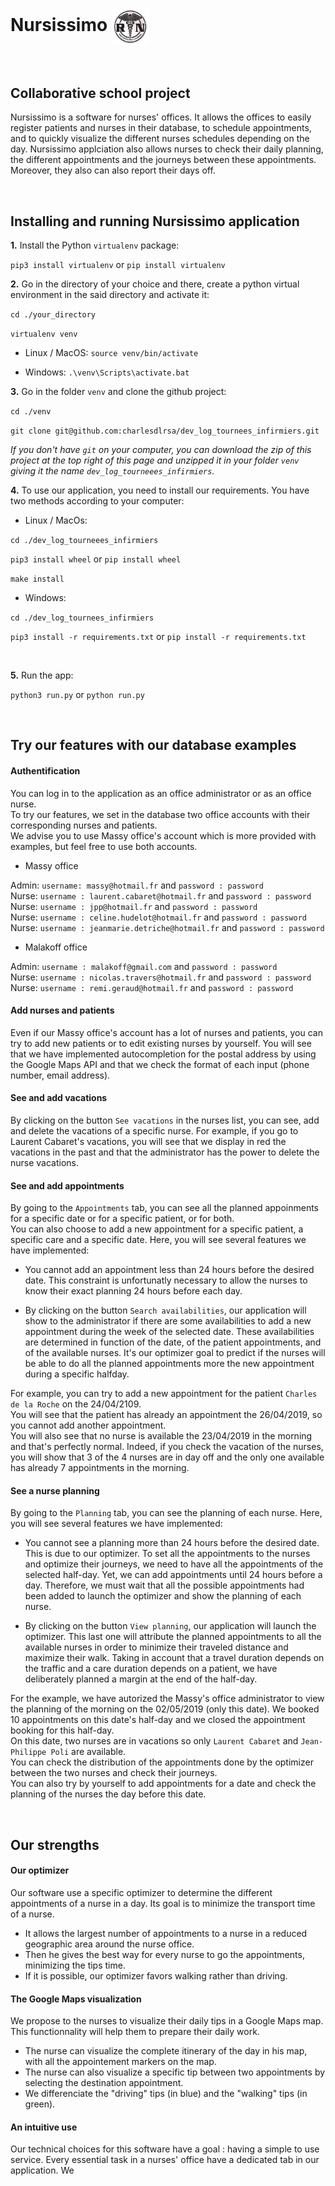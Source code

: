 # Nursissimo   <img src="dev_log/static/nurse_logo.png" width=60 align=center />

<br/>

## Collaborative school project

Nursissimo is a software for nurses' offices. It allows the offices to easily register patients and nurses in their database,
to schedule appointments, and to quickly visualize the different nurses schedules depending on the day. Nursissimo applciation also 
allows nurses to check their daily planning, the different appointments and the journeys between these appointments. Moreover,
they also can also report their days off.

<br/>

## Installing and running Nursissimo application

**1.** Install the Python `virtualenv` package:

`pip3 install virtualenv` or `pip install virtualenv`

**2.** Go in the directory of your choice and there, create a python virtual environment in the said 
directory and activate it:

`cd ./your_directory`

`virtualenv venv`

- Linux / MacOS: `source venv/bin/activate`

- Windows: `.\venv\Scripts\activate.bat`

**3.** Go in the folder `venv` and clone the github project:

`cd ./venv`

`git clone git@github.com:charlesdlrsa/dev_log_tournees_infirmiers.git`

_If you don't have `git` on your computer, you can download the zip of this project at the top right of this page and unzipped it in your folder `venv` giving it the name `dev_log_tourneees_infirmiers`._

**4.** To use our application, you need to install our requirements. You have two methods according to your computer:

- Linux / MacOs:

`cd ./dev_log_tourneees_infirmiers`

`pip3 install wheel` or `pip install wheel`

`make install`

- Windows:

`cd ./dev_log_tournees_infirmiers`

`pip3 install -r requirements.txt` or `pip install -r requirements.txt`

<br/>

**5.** Run the app:

`python3 run.py` or `python run.py`

<br/>

## Try our features with our database examples

#### Authentification

You can log in to the application as an office administrator or as an office nurse. <br/>
To try our features, we set in the database two office accounts with their corresponding nurses and patients. <br/>
We advise you to use Massy office's account which is more provided with examples, but feel free to use both accounts.

- Massy office

Admin: `username: massy@hotmail.fr` and `password : password` <br/>
Nurse: `username : laurent.cabaret@hotmail.fr` and `password : password` <br/>
Nurse: `username : jpp@hotmail.fr` and `password : password` <br/>
Nurse: `username : celine.hudelot@hotmail.fr` and `password : password` <br/>
Nurse: `username : jeanmarie.detriche@hotmail.fr` and `password : password` <br/>

- Malakoff office

Admin: `username : malakoff@gmail.com` and `password : password` <br/>
Nurse: `username : nicolas.travers@hotmail.fr` and `password : password` <br/>
Nurse: `username : remi.geraud@hotmail.fr` and `password : password` <br/>

#### Add nurses and patients

Even if our Massy office's account has a lot of nurses and patients, you can try to add new patients or to edit existing nurses by yourself. You will see that we have implemented autocompletion for the postal address by using the Google Maps API and that we check the format of each input (phone number, email address).

#### See and add vacations

By clicking on the button `See vacations` in the nurses list, you can see, add and delete the vacations of a specific nurse. For example, if you go to Laurent Cabaret's vacations, you will see that we display in red the vacations in the past and that the administrator has the power to delete the nurse vacations.

#### See and add appointments

By going to the `Appointments` tab, you can see all the planned appoinments for a specific date or for a specific patient, or for both. <br/>
You can also choose to add a new appointment for a specific patient, a specific care and a specific date. Here, you will see several features we have implemented:

- You cannot add an appointment less than 24 hours before the desired date. This constraint is unfortunatly necessary to allow the nurses to know their exact planning 24 hours before each day.

- By clicking on the button `Search availabilities`, our application will show to the administrator if there are some availabilities to add a new appointment during the week of the selected date. These availabilities are determined in function of the date, of the patient appointments, and of the available nurses. It's our optimizer goal to predict if the nurses will be able to do all the planned appointments more the new appointment during a specific halfday.

For example, you can try to add a new appointment for the patient `Charles de la Roche` on the 24/04/2109.<br/>
You will see that the patient has already an appointment the 26/04/2019, so you cannot add another appointment.<br/>
You will also see that no nurse is available the 23/04/2019 in the morning and that's perfectly normal. Indeed, if you check the vacation of the nurses, you will show that 3 of the 4 nurses are in day off and the only one available has already 7 appointments in the morning.

#### See a nurse planning

By going to the `Planning` tab, you can see the planning of each nurse. Here, you will see several features we have implemented:

- You cannot see a planning more than 24 hours before the desired date. This is due to our optimizer. To set all the appointments to the nurses and optimize their journeys, we need to have all the appointments of the selected half-day. Yet, we can add appointments until 24 hours before a day. Therefore, we must wait that all the possible appointments had been added to launch the optimizer and show the planning of each nurse.

- By clicking on the button `View planning`, our application will launch the optimizer. This last one will attribute the planned appointments to all the available nurses in order to minimize their traveled distance and maximize their walk. Taking in account that a travel duration depends on the traffic and a care duration depends on a patient, we have deliberately planned a margin at the end of the half-day.

For the example, we have autorized the Massy's office administrator to view the planning of the morning on the 02/05/2019 (only this date). We booked 10 appointments on this date's half-day and we closed the appointment booking for this half-day. <br/>
On this date, two nurses are in vacations so only `Laurent Cabaret` and `Jean-Philippe Poli` are available. <br/>
You can check the distribution of the appointments done by the optimizer between the two nurses and check their journeys. <br/>
You can also try by yourself to add appointments for a date and check the planning of the nurses the day before this date.

<br/>

## Our strengths

#### Our optimizer

Our software use a specific optimizer to determine the different appointments of a nurse in a day. Its goal is to minimize
the transport time of a nurse. 
- It allows the largest number of appointments to a nurse in a reduced geographic area around
the nurse office. 
- Then he gives the best way for every nurse to go the appointments, minimizing the tips time. 
- If it is possible, our optimizer favors walking rather than driving.

#### The Google Maps visualization

We propose to the nurses to visualize their daily tips in a Google Maps map. This functionnality will help them to prepare their daily work.
- The nurse can visualize the complete itinerary of the day in his map, with all the appointement markers on the map.
- The nurse can also visualize a specific tip between two appointments by selecting the destination appointment.
- We differenciate the "driving" tips (in blue) and the "walking" tips (in green).

#### An intuitive use

Our technical choices for this software have a goal : having a simple to use service. Every essential task in a nurses' office have a dedicated tab in our application. We
 
